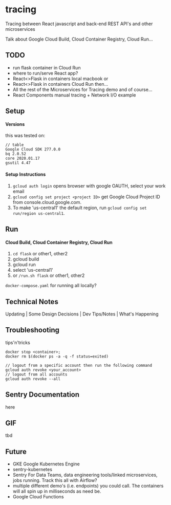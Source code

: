 # tracing
Tracing between React javascript and back-end REST API's and other microservices

Talk about Google Cloud Build, Cloud Container Registry, Cloud Run...

## TODO
- run flask container in Cloud Run
- where to run/serve React app?
- React<>Flask in containers local macbook 
or
- React<>Flask in containers Cloud Run
then...
- All the rest of the Microservices for Tracing demo
and of course...
- React Components manual tracing + Network I/O example

## Setup
#### Versions
this was tested on:
```
// table
Google Cloud SDK 277.0.0
bq 2.0.52
core 2020.01.17
gsutil 4.47
```
#### Setup Instructions
1. `gcloud auth login` opens browser with google OAUTH, select your work email
2. `gcloud config set project <project ID>` get Google Cloud Project ID from console.cloud.google.com.
3. To make 'us-central1' the default region, run `gcloud config set run/region us-central1`.

## Run
#### Cloud Build, Cloud Container Registry, Cloud Run
1. `cd flask` or other1, other2
2. gcloud build
3. gcloud run
4. select 'us-central1'
5. or `/run.sh flask` or other1, other2

`docker-compose.yaml` for running all locally?

## Technical Notes
Updating | Some Design Decisions | Dev Tips/Notes | What's Happening

## Troubleshooting
tips'n'tricks
```
docker stop <container>;
docker rm $(docker ps -a -q -f status=exited)
```

```
// logout from a specific account then run the following command
gcloud auth revoke <your_account>
// logout from all accounts
gcloud auth revoke --all
```

## Sentry Documentation
here

## GIF
tbd

## Future
- GKE Google Kubernetes Engine
- sentry-kubernetes
- Sentry For Data Teams, data engineering tools/linked microservices, jobs running. Track this all with Airflow?
- multiple different demo's (i.e. endpoints) you could call. The containers will all spin up in milliseconds as need be.
- Google Cloud Functions
